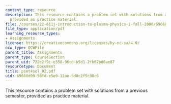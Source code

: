 ```yaml
---
content_type: resource
description: This resource contains a problem set with solutions from a previous semester,
  provided as practice material.
file: /courses/22-611j-introduction-to-plasma-physics-i-fall-2006/69660d0998fde5e012ae6d0c2f5c98c6_pset4sol_02.pdf
file_type: application/pdf
learning_resource_types:
- Assignments
license: https://creativecommons.org/licenses/by-nc-sa/4.0/
ocw_type: OCWFile
parent_title: Assignments
parent_type: CourseSection
parent_uid: 722c2f9c-e358-96cd-b5d1-2fb62b80ae87
resourcetype: Document
title: pset4sol_02.pdf
uid: 69660d09-98fd-e5e0-12ae-6d0c2f5c98c6
---
```

This resource contains a problem set with solutions from a previous semester, provided as practice material.